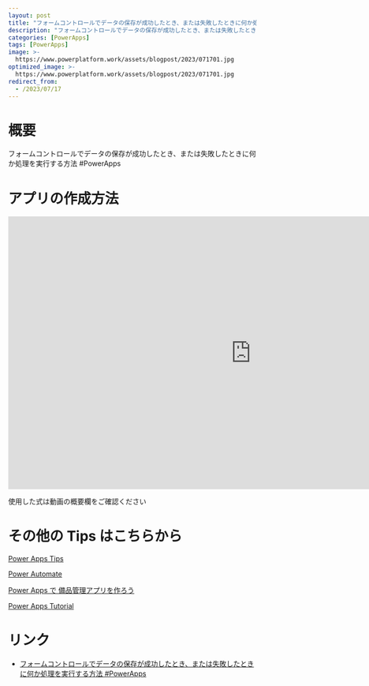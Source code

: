 ```yaml
---
layout: post
title: "フォームコントロールでデータの保存が成功したとき、または失敗したときに何か処理を実行する方法 #PowerApps"
description: "フォームコントロールでデータの保存が成功したとき、または失敗したときに何か処理を実行する方法 #PowerAppsを動画で分かりやすく解説"
categories: [PowerApps]
tags: [PowerApps]
image: >-
  https://www.powerplatform.work/assets/blogpost/2023/071701.jpg
optimized_image: >-
  https://www.powerplatform.work/assets/blogpost/2023/071701.jpg
redirect_from:
  - /2023/07/17
---
```



#  概要

フォームコントロールでデータの保存が成功したとき、または失敗したときに何か処理を実行する方法 #PowerApps


# アプリの作成方法

<iframe width="983" height="553" src="https://www.youtube.com/embed/dytMJvKfuOM" title="YouTube video player" frameborder="0" allow="accelerometer; autoplay; clipboard-write; encrypted-media; gyroscope; picture-in-picture" allowfullscreen></iframe>


使用した式は動画の概要欄をご確認ください


# その他の Tips はこちらから

[Power Apps Tips](https://www.youtube.com/watch?v=VrAQf3JQ7yM&list=PLVhFi1fb3DqakSLVMn22DDcySXh9jtzi- )


[Power Automate](https://www.youtube.com/watch?v=-YnJYT0ASEM&list=PLVhFi1fb3Dqbzic6GieqnLFgD3aTj-eHA)


[Power Apps で 備品管理アプリを作ろう](https://www.youtube.com/playlist?list=PLVhFi1fb3DqZM3HKb8Hea6XEL96990Fyn)


[Power Apps Tutorial](https://www.youtube.com/playlist?list=PLVhFi1fb3DqalxpL974VvAJvV4iWoSbe_)


# リンク


- [フォームコントロールでデータの保存が成功したとき、または失敗したときに何か処理を実行する方法 #PowerApps](https://www.youtube.com/watch?v=dytMJvKfuOM)

